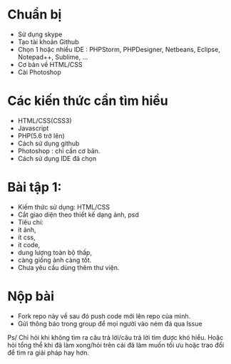 # Chuẩn bị

+ Sử dụng skype
+ Tạo tài khoản Github
+ Chọn 1 hoặc nhiều IDE : PHPStorm, PHPDesigner, Netbeans, Eclipse, Notepad++, Sublime, ...
+ Cơ bản về HTML/CSS
+ Cài Photoshop

# Các kiến thức cần tìm hiểu

+ HTML/CSS(CSS3)
+ Javascript
+ PHP(5.6 trở lên)
+ Cách sử dụng github
+ Photoshop : chỉ cần cơ bản.
+ Cách sử dụng IDE đã chọn

# Bài tập 1:

+ Kiếm thức sử dụng: HTML/CSS
+ Cắt giao diện theo thiết kế dạng ảnh, psd
+ Tiêu chí: 
 + ít ảnh, 
 + ít css, 
 + ít code, 
 + dung lượng toàn bộ thấp, 
 + càng giống ảnh càng tốt.
 + Chưa yêu cầu dùng thêm thư viện.
 
# Nộp bài

+ Fork repo này về sau đó push code mới lên repo của mình.
+ Gửi thông báo trong group để mọi người vào ném đá qua Issue

Ps/ Chỉ hỏi khi không tìm ra câu trả lời/câu trả lời tìm được khó hiểu. Hoặc hỏi tổng thể khi đã làm xong/hỏi trên cái đã làm muốn tối ưu hoặc trao đổi để tìm ra giải pháp hay hơn.

